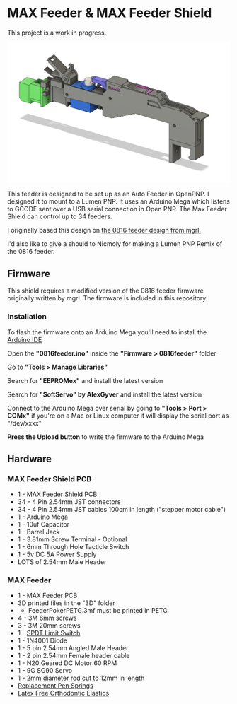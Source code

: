 # MAX Feeder & MAX Feeder Shield

This project is a work in progress.

![Max Feeder](/Docs/MaxFeeder.JPG)

This feeder is designed to be set up as an Auto Feeder in OpenPNP. I designed it to mount to a Lumen PNP. It uses an Arduino Mega which listens to GCODE sent over a USB serial connection in Open PNP. The Max Feeder Shield can control up to 34 feeders.

I originally based this design on [the 0816 feeder design from mgrl.](https://docs.mgrl.de/maschine:pickandplace:feeder:0816feeder:nativeshield)

I'd also like to give a should to Nicmoly for making a Lumen PNP Remix of the 0816 feeder.

## Firmware

This shield requires a modified version of the 0816 feeder firmware originally written by mgrl. The firmware is included in this repository.

### Installation

To flash the firmware onto an Arduino Mega you'll need to install the [Arduino IDE](https://www.arduino.cc/en/software)

Open the **"0816feeder.ino"** inside the **"Firmware > 0816feeder"** folder

Go to **"Tools > Manage Libraries"**

Search for **"EEPROMex"** and install the latest version

Search for **"SoftServo" by AlexGyver** and install the latest version

Connect to the Arduino Mega over serial by going to **"Tools > Port > COMx"** if you're on a Mac or Linux computer it will display the serial port as "/dev/xxxx"

**Press the Upload button** to write the firmware to the Arduino Mega

## Hardware

### MAX Feeder Shield PCB
- 1 - MAX Feeder Shield PCB
- 34 - 4 Pin 2.54mm JST connectors
- 34 - 4 Pin 2.54mm JST cables 100cm in length ("stepper motor cable")
- 1 - Arduino Mega
- 1 - 10uf Capacitor
- 1 - Barrel Jack
- 1 - 3.81mm Screw Terminal - Optional
- 1 - 6mm Through Hole Tacticle Switch
- 1 - 5v DC 5A Power Supply
- LOTS of 2.54mm Male Header

### MAX Feeder
- 1 - MAX Feeder PCB
- 3D printed files in the "3D" folder
- - FeederPokerPETG.3mf must be printed in PETG
- 4 - 3M 6mm screws
- 3 - 3M 20mm screws
- 1 - [SPDT Limit Switch](https://www.amazon.com/dp/B088W8WMTB)
- 1 - 1N4001 Diode
- 1 - 5 pin 2.54mm Angled Male Header
- 1 - 2 pin 2.54mm Female header cable
- 1 - N20 Geared DC Motor 60 RPM
- 1 - 9G SG90 Servo
- 1 - [2mm diameter rod cut to 12mm in length](https://www.amazon.com/dp/B0962RMLVJ)
- [Replacement Pen Springs](https://www.amazon.com/dp/B089JYV7BT)
- [Latex Free Orthodontic Elastics](https://www.amazon.com/dp/B08NCK1K6P)

